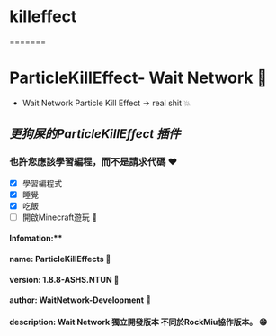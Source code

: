 # killeffect
=======
# __ParticleKillEffect- Wait Network__ 🍔
- Wait Network Particle Kill Effect -> real shit 💥 
##  ***更狗屎的ParticleKillEffect 插件***  
### __也許您應該學習編程，而不是請求代碼__ ❤
 - [x] 學習編程式
 - [x] 睡覺
 - [x] 吃飯
 - [ ] 開啟Minecraft遊玩 🥵
#### Infomation:** 
####   name: ParticleKillEffects  🥖
####   version: 1.8.8-ASHS.NTUN  🍗
####   author: WaitNetwork-Development  🙈
####   description: Wait Network 獨立開發版本 不同於RockMiu協作版本。 😁
